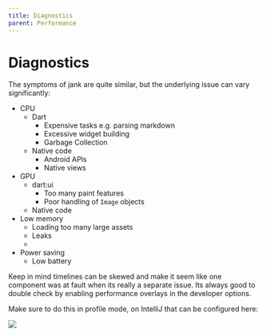 ```yaml
---
title: Diagnostics
parent: Performance
---
```


# Diagnostics

The symptoms of jank are quite similar, but the underlying issue can vary significantly:

- CPU
  - Dart
    - Expensive tasks e.g. parsing markdown
    - Excessive widget building
    - Garbage Collection
  - Native code
    - Android APIs
    - Native views
- GPU
  - dart:ui
    - Too many paint features
    - Poor handling of `Image` objects
  - Native code
- Low memory
  - Loading too many large assets
  - Leaks
  - 
- Power saving
  - Low battery

Keep in mind timelines can be skewed and make it seem like one component was at fault when its really a separate issue.
Its always good to double check by enabling performance overlays in the developer options.

Make sure to do this in profile mode, on IntelliJ that can be configured here:

![](https://i.tst.sh/XixC1.png)